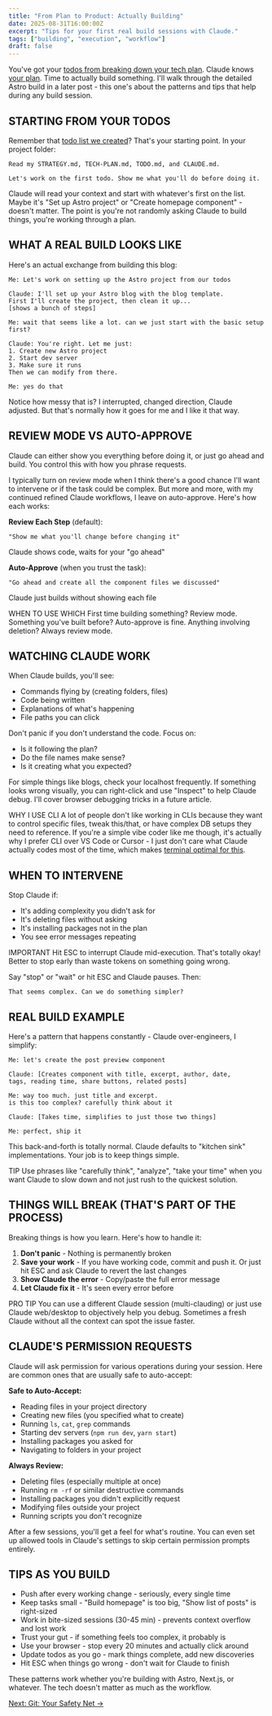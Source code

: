 ```yaml
---
title: "From Plan to Product: Actually Building"
date: 2025-08-31T16:00:00Z
excerpt: "Tips for your first real build sessions with Claude."
tags: ["building", "execution", "workflow"]
draft: false
---
```


You've got your [todos from breaking down your tech plan](/posts/ai-todo-system). Claude knows [your plan](/posts/from-strategy-to-tech-plan). Time to actually build something. I'll walk through the detailed Astro build in a later post - this one's about the patterns and tips that help during any build session.

## STARTING FROM YOUR TODOS

Remember that [todo list we created](/posts/ai-todo-system)? That's your starting point. In your project folder:

```
Read my STRATEGY.md, TECH-PLAN.md, TODO.md, and CLAUDE.md.

Let's work on the first todo. Show me what you'll do before doing it.
```

Claude will read your context and start with whatever's first on the list. Maybe it's "Set up Astro project" or "Create homepage component" - doesn't matter. The point is you're not randomly asking Claude to build things, you're working through a plan.

## WHAT A REAL BUILD LOOKS LIKE

Here's an actual exchange from building this blog:

```
Me: Let's work on setting up the Astro project from our todos

Claude: I'll set up your Astro blog with the blog template. 
First I'll create the project, then clean it up...
[shows a bunch of steps]

Me: wait that seems like a lot. can we just start with the basic setup first?

Claude: You're right. Let me just:
1. Create new Astro project
2. Start dev server
3. Make sure it runs
Then we can modify from there.

Me: yes do that
```

Notice how messy that is? I interrupted, changed direction, Claude adjusted. But that's normally how it goes for me and I like it that way.

## REVIEW MODE VS AUTO-APPROVE

Claude can either show you everything before doing it, or just go ahead and build. You control this with how you phrase requests.

I typically turn on review mode when I think there's a good chance I'll want to intervene or if the task could be complex. But more and more, with my continued refined Claude workflows, I leave on auto-approve. Here's how each works:

**Review Each Step** (default):
```
"Show me what you'll change before changing it"
```
Claude shows code, waits for your "go ahead"

**Auto-Approve** (when you trust the task):
```
"Go ahead and create all the component files we discussed"
```
Claude just builds without showing each file

<span class="context-label">WHEN TO USE WHICH</span> <span class="context-text">First time building something? Review mode. Something you've built before? Auto-approve is fine. Anything involving deletion? Always review mode.</span>

## WATCHING CLAUDE WORK

When Claude builds, you'll see:
- Commands flying by (creating folders, files)
- Code being written
- Explanations of what's happening
- File paths you can click

Don't panic if you don't understand the code. Focus on:
- Is it following the plan?
- Do the file names make sense?
- Is it creating what you expected?

For simple things like blogs, check your localhost frequently. If something looks wrong visually, you can right-click and use "Inspect" to help Claude debug. I'll cover browser debugging tricks in a future article.

<span class="context-label">WHY I USE CLI</span> <span class="context-text">A lot of people don't like working in CLIs because they want to control specific files, tweak this/that, or have complex DB setups they need to reference. If you're a simple vibe coder like me though, it's actually why I prefer CLI over VS Code or Cursor - I just don't care what Claude actually codes most of the time, which makes [terminal optimal for this](/posts/terminal-terror-first-time).</span>

## WHEN TO INTERVENE

Stop Claude if:
- It's adding complexity you didn't ask for
- It's deleting files without asking
- It's installing packages not in the plan
- You see error messages repeating

<span class="context-label">IMPORTANT</span> <span class="context-text">Hit ESC to interrupt Claude mid-execution. That's totally okay! Better to stop early than waste tokens on something going wrong.</span>

Say "stop" or "wait" or hit ESC and Claude pauses. Then:
```
That seems complex. Can we do something simpler?
```

## REAL BUILD EXAMPLE

Here's a pattern that happens constantly - Claude over-engineers, I simplify:

```
Me: let's create the post preview component

Claude: [Creates component with title, excerpt, author, date, 
tags, reading time, share buttons, related posts]

Me: way too much. just title and excerpt. 
is this too complex? carefully think about it

Claude: [Takes time, simplifies to just those two things]

Me: perfect, ship it
```

This back-and-forth is totally normal. Claude defaults to "kitchen sink" implementations. Your job is to keep things simple.

<span class="context-label">TIP</span> <span class="context-text">Use phrases like "carefully think", "analyze", "take your time" when you want Claude to slow down and not just rush to the quickest solution.</span>

## THINGS WILL BREAK (THAT'S PART OF THE PROCESS)

Breaking things is how you learn. Here's how to handle it:

1. **Don't panic** - Nothing is permanently broken
2. **Save your work** - If you have working code, commit and push it. Or just hit ESC and ask Claude to revert the last changes
3. **Show Claude the error** - Copy/paste the full error message
4. **Let Claude fix it** - It's seen every error before

<span class="context-label">PRO TIP</span> <span class="context-text">You can use a different Claude session (multi-clauding) or just use Claude web/desktop to objectively help you debug. Sometimes a fresh Claude without all the context can spot the issue faster.</span>

## CLAUDE'S PERMISSION REQUESTS

Claude will ask permission for various operations during your session. Here are common ones that are usually safe to auto-accept:

**Safe to Auto-Accept:**
- Reading files in your project directory
- Creating new files (you specified what to create)
- Running `ls`, `cat`, `grep` commands
- Starting dev servers (`npm run dev`, `yarn start`)
- Installing packages you asked for
- Navigating to folders in your project

**Always Review:**
- Deleting files (especially multiple at once)
- Running `rm -rf` or similar destructive commands
- Installing packages you didn't explicitly request
- Modifying files outside your project
- Running scripts you don't recognize

After a few sessions, you'll get a feel for what's routine. You can even set up allowed tools in Claude's settings to skip certain permission prompts entirely.

## TIPS AS YOU BUILD

- Push after every working change - seriously, every single time
- Keep tasks small - "Build homepage" is too big, "Show list of posts" is right-sized
- Work in bite-sized sessions (30-45 min) - prevents context overflow and lost work
- Trust your gut - if something feels too complex, it probably is
- Use your browser - stop every 20 minutes and actually click around
- Update todos as you go - mark things complete, add new discoveries
- Hit ESC when things go wrong - don't wait for Claude to finish

These patterns work whether you're building with Astro, Next.js, or whatever. The tech doesn't matter as much as the workflow.

[Next: Git: Your Safety Net →](/posts/git-your-safety-net)